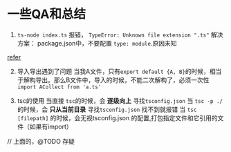 # 一些QA和总结


1. `ts-node index.ts` 报错， `TypeError: Unknown file extension ".ts"`
解决方案： package.json中，不要配置 `type: module`.原因未知

[refer](https://stackoverflow.com/questions/62096269/cant-run-my-node-js-typescript-project-typeerror-err-unknown-file-extension)


2. 导入导出遇到了问题
当我A文件，只有`export default {A, B}`的时候，相当于解构导出。那么B文件中，导入的时候，不能二次解构了，必须一次性 `import ACollect from 'a.ts'`

3. tsc的使用
当直接 `tsc`的时候，会 **逐级向上** 寻找`tsconfig.json`
当 `tsc -p ./` 的时候，会 **只从当前目录** 寻找`tsconfig.json`
找不到就报错
当 `tsc [filepath]` 的时候，会无视tsconfig.json 的配置,打包指定文件和它引用的文件（如果有import）

// 上面的，@TODO 存疑

